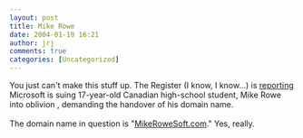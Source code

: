 ```yaml
---
layout: post
title: Mike Rowe
date: 2004-01-19 16:21
author: jrj
comments: true
categories: [Uncategorized]
---
```

You just can't make this stuff up. The Register (I know, I know...) is <a href="http://www.theregister.com/content/6/34955.html" target="_blank">reporting</a> Microsoft is suing 17-year-old Canadian high-school student, Mike Rowe into oblivion , demanding the handover of his domain name.
<br />
<br />The domain name in question is "<a href="http://www.MikeRoweSoft.com" target="_blank">MikeRoweSoft.com</a>." Yes, really.
